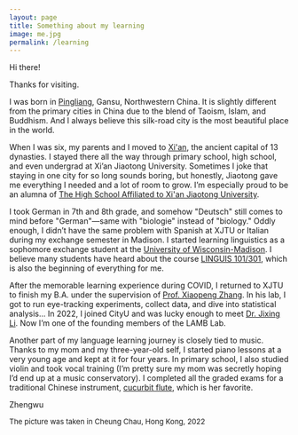 ```yaml
---
layout: page
title: Something about my learning
image: me.jpg
permalink: /learning
---
```


Hi there! 

Thanks for visiting.

I was born in [Pingliang](https://www.trip.com/travel-guide/destination/pingliang-424/), Gansu, Northwestern China. It is slightly different from the primary cities in China due to the blend of Taoism, Islam, and Buddhism. And I always believe this silk-road city is the most beautiful place in the world. 

When I was six, my parents and I moved to [Xi'an](https://en.wikipedia.org/wiki/Xi%27an), the ancient capital of 13 dynasties. I stayed there all the way through primary school, high school, and even undergrad at Xi’an Jiaotong University. Sometimes I joke that staying in one city for so long sounds boring, but honestly, Jiaotong gave me everything I needed and a lot of room to grow. I’m especially proud to be an alumna of [The High School Affiliated to Xi'an Jiaotong University](http://www.xajdfz.com.cn/).

I took German in 7th and 8th grade, and somehow "Deutsch" still comes to mind before "German"—same with "biologie" instead of "biology." Oddly enough, I didn’t have the same problem with Spanish at XJTU or Italian during my exchange semester in Madison. I started learning linguistics as a sophomore exchange student at the [University of Wisconsin-Madison](https://www.wisc.edu/). I believe many students have heard about the course [LINGUIS 101/301](https://guide.wisc.edu/courses/linguis/), which is also the beginning of everything for me.  

After the memorable learning experience during COVID, I returned to XJTU to finish my B.A. under the supervision of [Prof. Xiaopeng Zhang](http://gr.xjtu.edu.cn/en/web/zhangxp). In his lab, I got to run eye-tracking experiments, collect data, and dive into statistical analysis... In 2022, I joined CityU and was lucky enough to meet [Dr. Jixing Li](https://jixing-li.github.io/). Now I’m one of the founding members of the LAMB Lab.

Another part of my language learning journey is closely tied to music. Thanks to my mom and my three-year-old self, I started piano lessons at a very young age and kept at it for four years.  In primary school, I also studied violin and took vocal training (I’m pretty sure my mom was secretly hoping I’d end up at a music conservatory). I completed all the graded exams for a traditional Chinese instrument, [cucurbit flute](https://www.youtube.com/watch?v=QUvh4xTID5s), which is her favorite.

Zhengwu

<font size="2">The picture was taken in Cheung Chau, Hong Kong, 2022</font>
